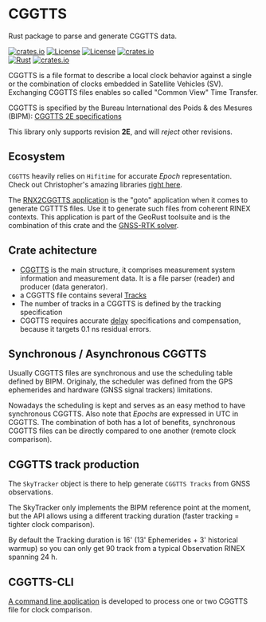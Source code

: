 CGGTTS 
======

Rust package to parse and generate CGGTTS data.

[![crates.io](https://img.shields.io/crates/v/cggtts.svg)](https://crates.io/crates/cggtts)
[![License](https://img.shields.io/badge/license-Apache%202.0-blue?style=flat-square)](https://github.com/gwbres/cggtts/blob/main/LICENSE-APACHE)
[![License](https://img.shields.io/badge/license-MIT-blue?style=flat-square)](https://github.com/gwbres/cggtts/blob/main/LICENSE-MIT) 
[![crates.io](https://img.shields.io/crates/d/cggtts.svg)](https://crates.io/crates/cggtts)    
[![Rust](https://github.com/gwbres/cggtts/actions/workflows/rust.yml/badge.svg)](https://github.com/gwbres/cggtts/actions/workflows/rust.yml)
[![crates.io](https://docs.rs/cggtts/badge.svg)](https://docs.rs/cggtts/badge.svg)

CGGTTS is a file format to describe a local clock behavior against a single or the combination of clocks embedded in Satellite Vehicles (SV).  
Exchanging CGGTTS files enables so called "Common View" Time Transfer.

CGGTTS is specified by the Bureau International des Poids & des Mesures (BIPM):
[CGGTTS 2E specifications](https://www.bipm.org/documents/20126/52718503/G1-2015.pdf/f49995a3-970b-a6a5-9124-cc0568f85450)

This library only supports revision **2E**, and will _reject_ other revisions.

## Ecosystem

`CGGTTS` heavily relies on `Hifitime` for accurate _Epoch_ representation.  
Check out Christopher's amazing libraries [right here](https://github.com/nyx-space/hifitime).

The [RNX2CGGTTS application](https://github.com/georust/rinex) is the "goto" application when it comes
to generate CGTTTS files. Use it to generate such files from coherent RINEX contexts.
This application is part of the GeoRust toolsuite and is the combination of this crate
and the [GNSS-RTK solver](https://github.com/rtk-rs/gnss-rtk).

## Crate achitecture

* [CGGTTS](doc/cggtts.md) is the main structure, it comprises measurement system
information and measurement data. It is a file parser (reader) and producer
(data generator).
* a CGGTTS file contains several [Tracks](doc/track.md) 
* The number of tracks in a CGGTTS is defined by the tracking specification
* CGGTTS requires accurate [delay](doc/delay.md) specifications and compensation,
because it targets 0.1 ns residual errors. 

## Synchronous / Asynchronous CGGTTS

Usually CGGTTS files are synchronous and use the scheduling table
defined by BIPM. Originaly, the scheduler was defined from the GPS ephemerides 
and hardware (GNSS signal trackers) limitations.  

Nowadays the scheduling is kept and serves as an easy method to have synchronous CGGTTS.
Also note that _Epochs_ are expressed in UTC in CGGTTS. The combination of both has a lot of benefits,
synchronous CGGTTS files can be directly compared to one another (remote clock comparison).

## CGGTTS track production

The `SkyTracker` object is there to help generate `CGGTTS Tracks` from GNSS observations.  

The SkyTracker only implements the BIPM reference point at the moment, but the API allows using a different
tracking duration (faster tracking = tighter clock comparison).

By default the Tracking duration is 16' (13' Ephemerides + 3' historical warmup) so you can only get 90 
track from a typical Observation RINEX spanning 24 h.

## CGGTTS-CLI

[A command line application](gnss_cli/README.md) is developed to process one or two CGGTTS file for clock comparison.
